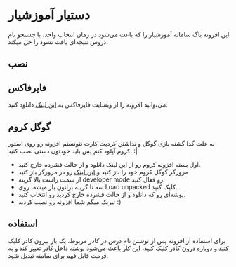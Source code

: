 # دستیار آموزشیار

این افزونه باگ سامانه آموزشیار را که باعث می‌شود در زمان انتخاب واحد، با جستجو نام دروس نتیجه‌ای یافت نشود را حل میکند.

## نصب

## فایرفاکس

می‌توانید افزونه را از وبسایت فایرفاکس به [این لینک](https://addons.mozilla.org/firefox/addon/amoozeshyar-fix/) دانلود
کنید:

## گوگل کروم

به علت گدا گشنه بازی گوگل و نداشتن کردیت کارت نتونستم افزونه رو روی استور کروم آپلود کنم پس باید خودتون دستی نصب کنید. :|

- اول بسته افزونه کروم رو از این لینک دانلود و از حالت فشرده خارج کنید.
- مرورگر گوگل کروم خود را باز کنید و [این لینک](chrome://extensions/) رو در مرورگر باز کنید
- از سمت راست بالا گزینه developer mode رو فعال کنید.
- سه تا گزینه براتون باز میشه، روی Load unpacked کلیک کنید.
- پوشه‌ای رو که دانلود و از حالت فشرده خارج کردید رو انتخاب کنید.
- تبریک میگم شما افزونه رو نصب کردید :)

## استفاده

برای استفاده از افزونه پس از نوشتن نام درس در کادر مربوط، یک بار بیرون کادر کلیک کنید و دوباره درون کادر کلیک کنید، این
کار باعث می‌شود نوشته داخل کادر تغییر کند و به فرمت قابل فهم برای سامنه تبدیل شود.